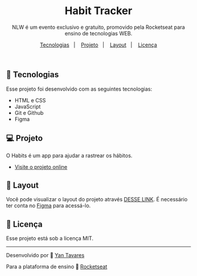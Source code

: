 <h1 align="center"> Habit Tracker</h1>

<p align="center">
NLW é um evento exclusivo e gratuito, promovido pela Rocketseat para ensino de tecnologias WEB. <br/>
</p>

<p align="center">
  <a href="#-tecnologias">Tecnologias</a>&nbsp;&nbsp;&nbsp;|&nbsp;&nbsp;&nbsp;
  <a href="#-projeto">Projeto</a>&nbsp;&nbsp;&nbsp;|&nbsp;&nbsp;&nbsp;
  <a href="#-layout">Layout</a>&nbsp;&nbsp;&nbsp;|&nbsp;&nbsp;&nbsp;
  <a href="#memo-licença">Licença</a>
</p>



<br>


## 🚀 Tecnologias

Esse projeto foi desenvolvido com as seguintes tecnologias:

- HTML e CSS
- JavaScript
- Git e Github
- Figma

## 💻 Projeto

O Habits é um app para ajudar a rastrear os hábitos.

- [Visite o projeto online](https://yantvrs.github.io/Social_Tree/index.html)

## 🔖 Layout

Você pode visualizar o layout do projeto através [DESSE LINK](https://www.figma.com/file/H3uIJ82rUiHxRkymgHhpmN/DD-%2F-Social-links-(Copy)?node-id=0%3A1&t=oMbewYqTVwiCKYNc-0). É necessário ter conta no [Figma](https://figma.com) para acessá-lo.

## :memo: Licença

Esse projeto está sob a licença MIT.

---
Desenvolvido por :wave: [Yan Tavares](https://github.com/yantvrs)

Para a plataforma de ensino :wave: [Rocketseat](https://www.rocketseat.com.br/)